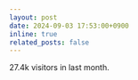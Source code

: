 ```yaml
---
layout: post
date: 2024-09-03 17:53:00+0900
inline: true
related_posts: false
---
```

27.4k visitors in last month.
